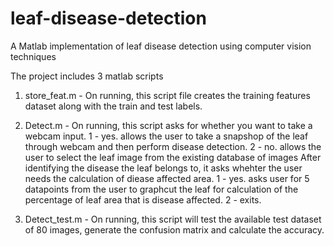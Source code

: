 # leaf-disease-detection
A Matlab implementation of leaf disease detection using computer vision techniques

The project includes 3 matlab scripts

1) store_feat.m - On running, this script file creates the training features dataset along with the train and test labels.

2) Detect.m - On running, this script asks for whether you want to take a webcam input.
              1 - yes. allows the user to take a snapshop of the leaf through webcam and then perform disease detection.
              2 - no. allows the user to select the leaf image from the existing database of images
   After identifying the disease the leaf belongs to, it asks whehter the user needs the calculation of diease affected area.
              1 - yes. asks user for 5 datapoints from the user to graphcut the leaf for calculation of the percentage of leaf area that is disease affected.
              2 - exits.
   
3) Detect_test.m - On running, this script will test the available test dataset of 80 images, generate the confusion matrix and calculate the accuracy.
